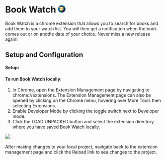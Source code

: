 # Book Watch ![](./search16.png)

Book Watch is a chrome extension that allows you to search for books and add them to your watch list. You will then get a notification when the book comes out or on anothe date of your choice. Never miss a new release again!

## Setup and Configuration

#### Setup:

#### To run Book Watch locally:

1. In Chrome, open the Extension Management page by navigating to chrome://extensions.
      The Extension Management page can also be opened by clicking on the Chrome menu, hovering over More Tools then selecting Extensions.
2. Enable Developer Mode by clicking the toggle switch next to Developer mode.
3. Click the LOAD UNPACKED button and select the extension directory where you have saved Book Watch locally.

![](./)

After making changes to your local project, navigate back to the extension management page and click the Reload link to see changes to the project. 
